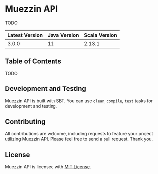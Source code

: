 # Muezzin API

TODO

| Latest Version | Java Version | Scala Version |
| -------------- | ------------ | ------------- |
| 3.0.0          | 11           | 2.13.1        |

## Table of Contents

TODO

## Development and Testing

Muezzin API is built with SBT. You can use `clean`, `compile`, `test` tasks for development and testing.

## Contributing

All contributions are welcome, including requests to feature your project utilizing Muezzin API. Please feel free to send a pull request. Thank you.

## License

Muezzin API is licensed with [MIT License](LICENSE.md).
